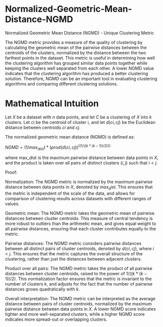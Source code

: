 # Normalized-Geometric-Mean-Distance-NGMD
Normalized Geometric Mean Distance (NGMD) - Unique Clustering Metric

The NGMD metric provides a measure of the quality of clustering by calculating the geometric mean of the pairwise distances between the centroids of the clusters, 
normalized by the distance between the two farthest points in the dataset. This metric is useful in determining 
how well the clustering algorithm has grouped similar data points together while keeping the clusters well separated from each other. 
A lower NGMD value indicates that the clustering algorithm has produced a better clustering solution. 
Therefore, NGMD can be an important tool in evaluating clustering algorithms and comparing different clustering solutions.

# Mathematical Intuition
Let $X$ be a dataset with n data points, and let $C$ be a clustering of $X$ into $k$ clusters. Let ci be the centroid of cluster i, and let $d(ci, cj)$ be the Euclidean distance between centroids $ci$ and $cj$.

The normalized geometric mean distance (NGMD) is defined as:

$NGMD = (1/max_{dist}) * (prod(d(ci, cj))^{((1/((k*(k-1))/2)))}$

where max_dist is the maximum pairwise distance between data points in X, and the product is taken over all pairs of distinct clusters $(i, j)$ such 
that $i < j$.

Proof:

Normalization: The NGMD metric is normalized by the maximum pairwise distance between data points in $X$, denoted by $max_dist$. This ensures that the metric is independent of the scale of the data, and allows for comparison of clustering results across datasets with different ranges of values.

Geometric mean: The NGMD metric takes the geometric mean of pairwise distances between cluster centroids. This measure of central tendency is more robust to outliers than the arithmetic mean, and gives equal weight to all pairwise distances, ensuring that each cluster contributes equally to the metric.

Pairwise distances: The NGMD metric considers pairwise distances between all distinct pairs of cluster centroids, denoted by $d(ci, cj)$, where $i < j$. This ensures that the metric captures the overall structure of the clustering, rather than just the distances between adjacent clusters.

Product over all pairs: The NGMD metric takes the product of all pairwise distances between cluster centroids, raised to the power of $1/((k*(k-1))/2)$. This normalization factor ensures that the metric is invariant to the number of clusters $k$, and adjusts for the fact that the number of pairwise distances grows quadratically with $k$.

Overall interpretation: The NGMD metric can be interpreted as the average distance between pairs of cluster centroids, normalized by the maximum pairwise distance between data points in $X$. A lower NGMD score indicates tighter and more well-separated clusters, while a higher NGMD score indicates more spread-out or overlapping clusters.
